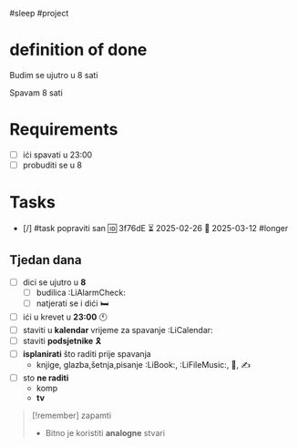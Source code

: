 #sleep #project

# **definition of done**

Budim se ujutro u 8 sati

Spavam 8 sati

# **Requirements**

- [ ] ići spavati u 23:00
- [ ] probuditi se u 8

# Tasks
- [/] #task popraviti san 🆔 3f76dE ⏳ 2025-02-26 📅 2025-03-12 #longer

## Tjedan dana

- [ ] dici se ujutro u **8**
	- [ ] budilica :LiAlarmCheck:
	- [ ] natjerati se i dići 🛏
 - [ ] ići u krevet u **23:00** 🕚
- [ ] staviti u **kalendar** vrijeme za spavanje :LiCalendar:
- [ ] staviti **podsjetnike** 🎗
- [ ] **isplanirati** što raditi prije spavanja
	- knjige, glazba,šetnja,pisanje :LiBook:, :LiFileMusic:, 🚶, ✍
- [ ] sto **ne raditi**
	- komp
	- **tv**

> [!remember]  zapamti
> - Bitno je koristiti **analogne** stvari
